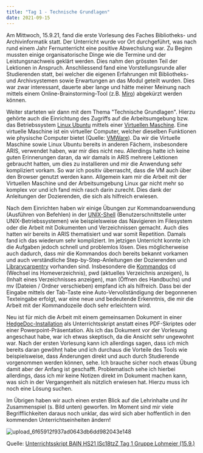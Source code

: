 ```yaml
---
title: "Tag 1 - Technische Grundlagen"
date: 2021-09-15
---
```

Am Mittwoch, 15.9.21, fand die erste Vorlesung des Faches Bibliotheks- und Archivinformatik statt. Der Unterricht wurde vor Ort durchgeführt, was nach rund einem Jahr Fernunterricht eine positive Abwechslung war. Zu Beginn mussten einige organisatorische Dinge wie die Termine und der Leistungsnachweis geklärt werden. Dies nahm den grössten Teil der Lektionen in Anspruch. Anschliessend fand eine Vorstellungsrunde aller Studierenden statt, bei welcher die eigenen Erfahrungen mit Bibliotheks- und Archivsystemen sowie Erwartungen an das Modul geteilt wurden. Dies war zwar interessant, dauerte aber lange und hätte meiner Meinung nach mittels einem Online-Brainstorming-Tool (z.B. [Miro](https://miro.com/)) abgekürzt werden können.

Weiter starteten wir dann mit dem Thema "Technische Grundlagen". Hierzu gehörte auch die Einrichtung des Zugriffs auf die Arbeitsumgebung bzw. das Betriebssystem [Linux Ubuntu](https://de.wikipedia.org/wiki/Ubuntu) mittels einer [Virtuellen Maschine](https://de.wikipedia.org/wiki/Virtuelle_Maschine). Eine virtuelle Maschine ist ein virtueller Computer, welcher dieselben Funktionen wie physische Computer  bietet (Quelle: [VMWare](https://www.vmware.com/de/topics/glossary/content/virtual-machine.html)). Da wir die Virtuelle Maschine sowie Linux Ubuntu bereits in anderen Fächern, insbesondere ARIS, verwendet haben, war mir dies nicht neu. Allerdings hatte ich keine guten Erinnerungen daran, da wir damals in ARIS mehrere Lektionen gebraucht hatten, um dies zu installieren und mir die Anwendung sehr kompliziert vorkam. So war ich positiv überrascht, dass die VM auch über den Browser genutzt werden kann. Allgemein kam mir die Arbeit mit der Virtuellen Maschine und der Arbeitsumgebung Linux gar nicht mehr so komplex vor und ich fand mich rasch darin zurecht. Dies dank der Anleitungen der Dozierenden, die sich als hilfreich erwiesen.

Nach dem Einrichten haben wir einige Übungen zur Kommandoanwendung (Ausführen von Befehlen) in der [UNIX-Shell](https://de.wikipedia.org/wiki/Unix-Shell) (Benutzerschnittstelle unter UNIX-Betriebssystemen) wie beispielsweise das Navigieren im Filesystem oder die Arbeit mit Dokumenten und Verzeichnissen gemacht. Auch dies hatten wir bereits in ARIS thematisiert und war somit Repetition. Damals fand ich das wiederum sehr kompliziert. Im jetzigen Unterricht konnte ich die Aufgaben jedoch schnell und problemlos lösen. Dies möglicherweise auch dadurch, dass mir die Kommandos doch bereits bekannt vorkamen und auch verständliche Step-by-Step-Anleitungen der Dozierenden und [Librarycarpentry](https://librarycarpentry.org/) vorhanden sind. Insbesondere die [Kommandos](https://librarycarpentry.org/lc-shell/reference.html) cd (Wechsel ins Homeverzeichnis), pwd (aktuelles Verzeichnis anzeigen), ls (Inhalt eines Verzeichnisses anzeigen), man (Öffnen des Handbuchs) und mv (Dateien / Ordner verschieben) empfand ich als hilfreich. Dass bei der Eingabe mittels der Tab-Taste eine Auto-Vervollständigung der begonnenen Texteingabe erfolgt, war eine neue und bedeutende Erkenntnis, die mir die Arbeit mit der Kommandozeile doch sehr erleichtern wird.

Neu ist für mich die Arbeit mit einem gemeinsamen Dokument in einer [HedgeDoc-Installation](https://pad.gwdg.de/) als Unterrichtsskript anstatt eines PDF-Skriptes oder einer Powerpoint-Präsentation. Als ich das Dokument vor der Vorlesung angeschaut habe, war ich etwas skeptisch, da die Ansicht sehr ungewohnt war. Nach der ersten Vorlesung kann ich allerdings sagen, dass ich mich bereits daran gewöhnt habe und ich durchaus die Vorteile des Tools wie beispielsweise, dass Änderungen direkt und auch durch Studierende vorgenommen werden können, sehe. Ich brauche sicher noch etwas Übung damit aber der Anfang ist geschafft. Problematisch sehe ich hierbei allerdings, dass ich mir keine Notizen direkt im Dokument machen kann, was sich in der Vergangenheit als nützlich erwiesen hat. Hierzu muss ich noch eine Lösung suchen.

Im Übrigen haben wir auch einen ersten Blick auf die Lehrinhalte und ihr Zusammenspiel (s. Bild unten) geworfen. Im Moment sind mir viele Begrifflichkeiten daraus noch unklar, das wird sich aber hoffentlich in den kommenden Unterrichtseinheiten ändern!

![upload_6f65912f937ad0643db6dd982043e148](https://user-images.githubusercontent.com/90821878/151019731-f2a62819-de38-417d-8adc-1051e064a0f5.png)

Quelle: [Unterrichtsskript BAIN HS21 ISc18tzZ Tag 1 Gruppe Lohmeier (15.9.)](https://pad.gwdg.de/HL6MSNmbSneL5fj0PZXnww?view)


